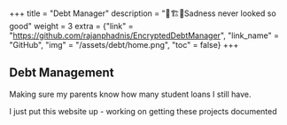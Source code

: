 +++
title = "Debt Manager"
description = "🚧🏗️🚧Sadness never looked so good"
weight = 3
extra = {"link" = "https://github.com/rajanphadnis/EncryptedDebtManager", "link_name" = "GitHub", "img" = "/assets/debt/home.png", "toc" = false}
+++

## Debt Management

Making sure my parents know how many student loans I still have.

I just put this website up - working on getting these projects documented
